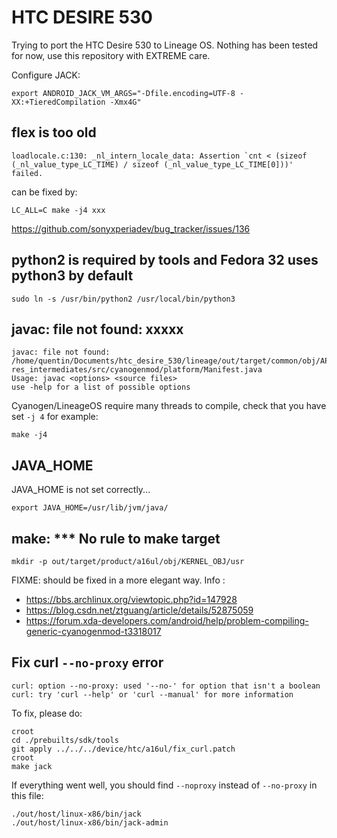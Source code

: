 # HTC DESIRE 530

Trying to port the HTC Desire 530 to Lineage OS.
Nothing has been tested for now, use this repository with EXTREME care.

Configure JACK:

```
export ANDROID_JACK_VM_ARGS="-Dfile.encoding=UTF-8 -XX:+TieredCompilation -Xmx4G"
```


## flex is too old

```
loadlocale.c:130: _nl_intern_locale_data: Assertion `cnt < (sizeof (_nl_value_type_LC_TIME) / sizeof (_nl_value_type_LC_TIME[0]))' failed.
```

can be fixed by:

```
LC_ALL=C make -j4 xxx
```

https://github.com/sonyxperiadev/bug_tracker/issues/136


## python2 is required by tools and Fedora 32 uses python3 by default

```
sudo ln -s /usr/bin/python2 /usr/local/bin/python3
```

## javac: file not found: xxxxx

```
javac: file not found: /home/quentin/Documents/htc_desire_530/lineage/out/target/common/obj/APPS/org.cyanogenmod.platform-res_intermediates/src/cyanogenmod/platform/Manifest.java
Usage: javac <options> <source files>
use -help for a list of possible options
```

Cyanogen/LineageOS require many threads to compile, check that you have set `-j 4` for example:

```
make -j4
```

## JAVA\_HOME

JAVA\_HOME is not set correctly...

```
export JAVA_HOME=/usr/lib/jvm/java/
```

## make: \*\*\* No rule to make target

```
mkdir -p out/target/product/a16ul/obj/KERNEL_OBJ/usr
```

FIXME: should be fixed in a more elegant way.
Info :
  - https://bbs.archlinux.org/viewtopic.php?id=147928
  - https://blog.csdn.net/ztguang/article/details/52875059
  - https://forum.xda-developers.com/android/help/problem-compiling-generic-cyanogenmod-t3318017

## Fix curl `--no-proxy` error

```
curl: option --no-proxy: used '--no-' for option that isn't a boolean
curl: try 'curl --help' or 'curl --manual' for more information
```

To fix, please do:

```
croot
cd ./prebuilts/sdk/tools
git apply ../../../device/htc/a16ul/fix_curl.patch
croot
make jack
```

If everything went well, you should find `--noproxy` instead of `--no-proxy` in this file:

```
./out/host/linux-x86/bin/jack
./out/host/linux-x86/bin/jack-admin
```
